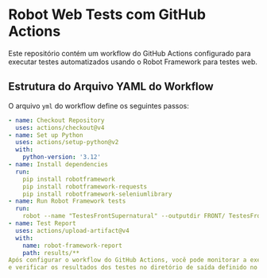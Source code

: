 # Robot Web Tests com GitHub Actions

Este repositório contém um workflow do GitHub Actions configurado para executar testes automatizados usando o Robot Framework para testes web.

## Estrutura do Arquivo YAML do Workflow

O arquivo `yml` do workflow define os seguintes passos:

```yaml
- name: Checkout Repository
  uses: actions/checkout@v4
- name: Set up Python
  uses: actions/setup-python@v2
  with:
    python-version: '3.12'
- name: Install dependencies
  run:
    pip install robotframework
    pip install robotframework-requests
    pip install robotframework-seleniumlibrary
- name: Run Robot Framework tests
  run:
    robot --name "TestesFrontSupernatural" --outputdir FRONT/ TestesFrontSupernatural/
- name: Test Report
  uses: actions/upload-artifact@v4
  with:
    name: robot-framework-report
    path: results/**
Após configurar o workflow do GitHub Actions, você pode monitorar a execução dos testes e o upload do relatório de teste no GitHub Actions
e verificar os resultados dos testes no diretório de saída definido no arquivo YAML do workflow.
